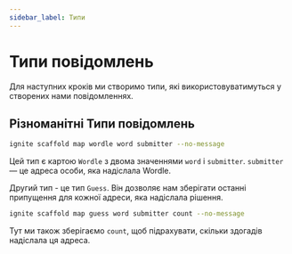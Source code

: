 ```yaml
---
sidebar_label: Типи
---
```


# Типи повідомлень

Для наступних кроків ми створимо типи, які використовуватимуться у створених нами повідомленнях.

## Різноманітні Типи повідомлень

```sh
ignite scaffold map wordle word submitter --no-message
```

Цей тип є картою `Wordle` з двома значеннями `word` і `submitter`. `submitter` — це адреса особи, яка надіслала Wordle.

Другий тип - це тип `Guess`. Він дозволяє нам зберігати останні припущення для кожної адреси, яка надіслала рішення.

```sh
ignite scaffold map guess word submitter count --no-message
```

Тут ми також зберігаємо `count`, щоб підрахувати, скільки здогадів надіслала ця адреса.
